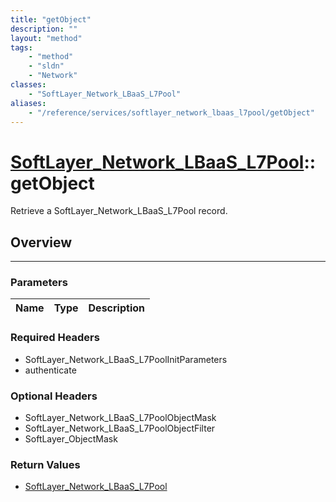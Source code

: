 ```yaml
---
title: "getObject"
description: ""
layout: "method"
tags:
    - "method"
    - "sldn"
    - "Network"
classes:
    - "SoftLayer_Network_LBaaS_L7Pool"
aliases:
    - "/reference/services/softlayer_network_lbaas_l7pool/getObject"
---
```

# [SoftLayer_Network_LBaaS_L7Pool](/reference/services/SoftLayer_Network_LBaaS_L7Pool)::getObject


Retrieve a SoftLayer_Network_LBaaS_L7Pool record.


## Overview 


-----

### Parameters 
|Name | Type | Description |
| --- | --- | --- |


### Required Headers
* SoftLayer_Network_LBaaS_L7PoolInitParameters
* authenticate


### Optional Headers
* SoftLayer_Network_LBaaS_L7PoolObjectMask
* SoftLayer_Network_LBaaS_L7PoolObjectFilter
* SoftLayer_ObjectMask

### Return Values
* <a href='/reference/datatypes/SoftLayer_Network_LBaaS_L7Pool'>SoftLayer_Network_LBaaS_L7Pool </a>




